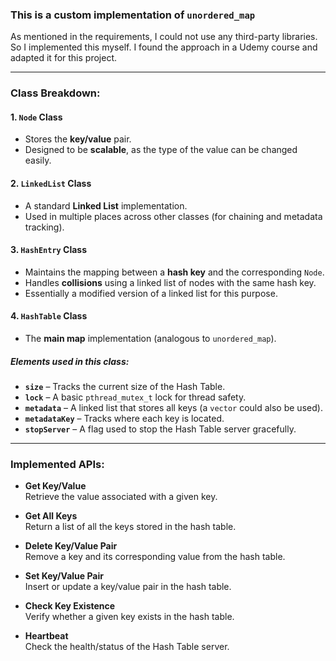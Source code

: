 ### **This is a custom implementation of `unordered_map`**

As mentioned in the requirements, I could not use any third-party libraries.  
So I implemented this myself. I found the approach in a Udemy course and adapted it for this project.

---

### **Class Breakdown:**

#### **1. `Node` Class**
- Stores the **key/value** pair.
- Designed to be **scalable**, as the type of the value can be changed easily.

#### **2. `LinkedList` Class**
- A standard **Linked List** implementation.
- Used in multiple places across other classes (for chaining and metadata tracking).

#### **3. `HashEntry` Class**
- Maintains the mapping between a **hash key** and the corresponding `Node`.
- Handles **collisions** using a linked list of nodes with the same hash key.
- Essentially a modified version of a linked list for this purpose.

#### **4. `HashTable` Class**
- The **main map** implementation (analogous to `unordered_map`).
  
##### Elements used in this class:
- **`size`** – Tracks the current size of the Hash Table.
- **`lock`** – A basic `pthread_mutex_t` lock for thread safety.
- **`metadata`** – A linked list that stores all keys (a `vector` could also be used).
- **`metadataKey`** – Tracks where each key is located.
- **`stopServer`** – A flag used to stop the Hash Table server gracefully.

---

### **Implemented APIs:**

- **Get Key/Value**  
  Retrieve the value associated with a given key.

- **Get All Keys**  
  Return a list of all the keys stored in the hash table.

- **Delete Key/Value Pair**  
  Remove a key and its corresponding value from the hash table.

- **Set Key/Value Pair**  
  Insert or update a key/value pair in the hash table.

- **Check Key Existence**  
  Verify whether a given key exists in the hash table.

- **Heartbeat**  
  Check the health/status of the Hash Table server.
